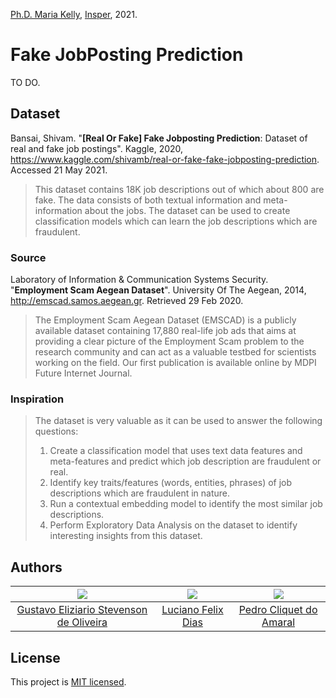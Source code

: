[Ph.D. Maria Kelly](http://lattes.cnpq.br/6133181706857392), [Insper](https://www.insper.edu.br), 2021.
# Fake JobPosting Prediction

TO DO.

## Dataset

Bansai, Shivam. "**[Real Or Fake] Fake Jobposting Prediction**: Dataset of real and fake job postings". Kaggle, 2020, https://www.kaggle.com/shivamb/real-or-fake-fake-jobposting-prediction. Accessed 21 May 2021.

> This dataset contains 18K job descriptions out of which about 800 are fake. The data consists of both textual information and meta-information about the jobs. The dataset can be used to create classification models which can learn the job descriptions which are fraudulent.

### Source
Laboratory of Information & Communication Systems Security. "**Employment Scam Aegean Dataset**". University Of The Aegean, 2014, http://emscad.samos.aegean.gr. Retrieved 29 Feb 2020.

> The Employment Scam Aegean Dataset (EMSCAD) is a publicly available dataset containing 17,880 real-life job ads that aims at providing a clear picture of the Employment Scam problem to the research community and can act as a valuable testbed for scientists working on the field. Our first publication is available online by MDPI Future Internet Journal.

### Inspiration
> The dataset is very valuable as it can be used to answer the following questions:
> 1. Create a classification model that uses text data features and meta-features and predict which job description are fraudulent or real.
> 2. Identify key traits/features (words, entities, phrases) of job descriptions which are fraudulent in nature.
> 3. Run a contextual embedding model to identify the most similar job descriptions.
> 3. Perform Exploratory Data Analysis on the dataset to identify interesting insights from this dataset.

## Authors

|![](https://avatars.githubusercontent.com/u/72350494?v=4)               |![](https://avatars.githubusercontent.com/u/22255332?v=4)|![](https://avatars.githubusercontent.com/u/73079076?v=4)|
|:----------------------------------------------------------------------:|:-------------------------------------------------------:|:-------------------------------------------------------:|
|[Gustavo Eliziario Stevenson de Oliveira](https://github.com/gustavoeso)|[Luciano Felix Dias](https://github.com/FelixLuciano)    |[Pedro Cliquet do Amaral](https://github.com/pcliquet)   |

## License
This project is [MIT licensed](https://github.com/FelixLuciano/Fake-JobPosting-Prediction/blob/main/LICENSE).

